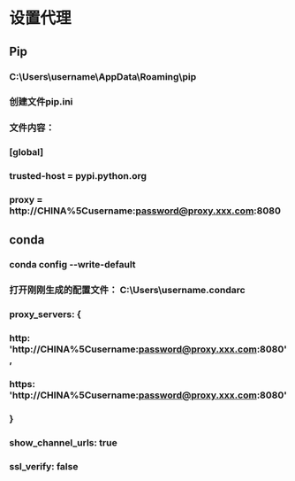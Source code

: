 
# 设置代理

## Pip
### C:\Users\username\AppData\Roaming\pip
### 创建文件pip.ini
### 文件内容：
### [global]
### trusted-host = pypi.python.org
### proxy = http://CHINA%5Cusername:password@proxy.xxx.com:8080

## conda
### conda config --write-default
### 打开刚刚生成的配置文件： C:\Users\username\.condarc
### proxy_servers: {
###  http: 'http://CHINA%5Cusername:password@proxy.xxx.com:8080',
###  https: 'http://CHINA%5Cusername:password@proxy.xxx.com:8080'
### }
### show_channel_urls: true
### ssl_verify: false
